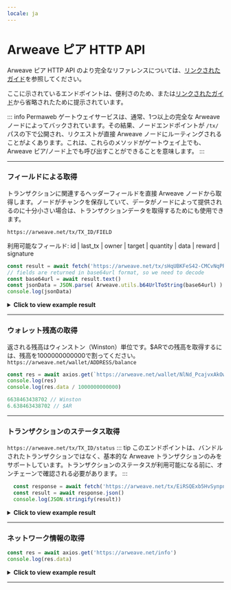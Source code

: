 ```yaml
---
locale: ja
---
```


# Arweave ピア HTTP API

Arweave ピア HTTP API のより完全なリファレンスについては、[リンクされたガイド](https://docs.arweave.org/developers/server/http-api)を参照してください。

ここに示されているエンドポイントは、便利さのため、または[リンクされたガイド](https://docs.arweave.org/developers/server/http-api)から省略されたために提示されています。

::: info
Permaweb ゲートウェイサービスは、通常、1つ以上の完全な Arweave ノードによってバックされています。その結果、ノードエンドポイントが `/tx/` パスの下で公開され、リクエストが直接 Arweave ノードにルーティングされることがよくあります。これは、これらのメソッドがゲートウェイ上でも、Arweave ピア/ノード上でも呼び出すことができることを意味します。
:::

<hr />

### フィールドによる取得
トランザクションに関連するヘッダーフィールドを直接 Arweave ノードから取得します。ノードがチャンクを保存していて、データがノードによって提供されるのに十分小さい場合は、トランザクションデータを取得するためにも使用できます。

`https://arweave.net/tx/TX_ID/FIELD`

利用可能なフィールド: id | last_tx | owner | target | quantity | data | reward | signature

```js
const result = await fetch('https://arweave.net/tx/sHqUBKFeS42-CMCvNqPR31yEP63qSJG3ImshfwzJJF8/data')
// fields are returned in base64url format, so we need to decode
const base64url = await result.text()
const jsonData = JSON.parse( Arweave.utils.b64UrlToString(base64url) )
console.log(jsonData)
```

<details>
<summary><b>Click to view example result</b></summary>

```json
{
  "ticker":"ANT-PENDING",
  "name":"pending",
  "owner":"NlNd_PcajvxAkOweo7rZHJKiIJ7vW1WXt9vb6CzGmC0",
  "controller":"NlNd_PcajvxAkOweo7rZHJKiIJ7vW1WXt9vb6CzGmC0",
  "evolve":null,
  "records": {
    "@":"As-g0fqvO_ALZpSI8yKfCZaFtnmuwWasY83BQ520Duw"
  },
  "balances":{"NlNd_PcajvxAkOweo7rZHJKiIJ7vW1WXt9vb6CzGmC0":1}
}
```
</details>
<hr />

### ウォレット残高の取得
返される残高はウィンストン（Winston）単位です。$ARでの残高を取得するには、残高を1000000000000で割ってください。
`https://arweave.net/wallet/ADDRESS/balance`

```js
const res = await axios.get(`https://arweave.net/wallet/NlNd_PcajvxAkOweo7rZHJKiIJ7vW1WXt9vb6CzGmC0/balance`)
console.log(res)
console.log(res.data / 1000000000000)

6638463438702 // Winston
6.638463438702 // $AR
```
<hr />

### トランザクションのステータス取得
`https://arweave.net/tx/TX_ID/status`
::: tip
このエンドポイントは、バンドルされたトランザクションではなく、基本的な Arweave トランザクションのみをサポートしています。トランザクションのステータスが利用可能になる前に、オンチェーンで確認される必要があります。
:::

```js
  const response = await fetch('https://arweave.net/tx/EiRSQExb5HvSynpn0S7_dDnwcws1AJMxoYx4x7nWoho/status')
  const result = await response.json()
  console.log(JSON.stringify(result))
```
<details>
<summary><b>Click to view example result</b></summary>

```json
{
  "block_height":1095552,"block_indep_hash":"hyhLEyOw5WcIhZxq-tlnxhnEFgKChKHFrMoUdgIg2Sw0WoBMbdx6uSJKjxnQWon3","number_of_confirmations":10669
}

```
</details>
<hr />



### ネットワーク情報の取得

```js
const res = await axios.get('https://arweave.net/info')
console.log(res.data)
```

<details>
<summary><b>Click to view example result</b></summary>

```json
{
    "network": "arweave.N.1",
    "version": 5,
    "release": 53,
    "height": 1106211,
    "current": "bqPU_7t-TdRIxgsja0ftgEMNnlGL6OX621LPJJzYP12w-uB_PN4F7qRYD-DpIuRu",
    "blocks": 1092577,
    "peers": 13922,
    "queue_length": 0,
    "node_state_latency": 0
}

```
</details>
<hr />


